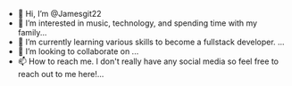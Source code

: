 - 👋 Hi, I’m @Jamesgit22
- 👀 I’m interested in music, technology, and spending time with my family...
- 🌱 I’m currently learning various skills to become a fullstack developer. ...
- 💞️ I’m looking to collaborate on ...
- 📫 How to reach me. I don't really have any social media so feel free to reach out to me here!...

